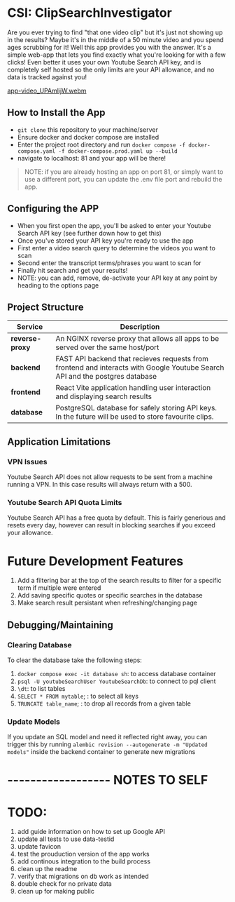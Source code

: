 # CSI: ClipSearchInvestigator
Are you ever trying to find "that one video clip" but it's just not showing up in the results? Maybe it's in the middle of a 50 minute video and you spend ages scrubbing for it! 
Well this app provides you with the answer. It's a simple web-app that lets you find exactly what you're looking for with a few clicks!
Even better it uses your own Youtube Search API key, and is completely self hosted so the only limits are your API allowance, and no data is tracked against you!

[app-video_UPAmlijW.webm](https://github.com/user-attachments/assets/6dafe8f9-1cca-4b85-b1e5-9109da1339e4)


## How to Install the App
- `git clone` this repository to your machine/server
- Ensure docker and docker compose are installed
- Enter the project root directory and run `docker compose -f docker-compose.yaml -f docker-compose.prod.yaml up --build`
- navigate to localhost: 81 and your app will be there!

> NOTE: if you are already hosting an app on port 81, or simply want to use a different port, you can update the .env file port and rebuild the app.

## Configuring the APP
- When you first open the app, you'll be asked to enter your Youtube Search API key (see further down how to get this)
- Once you've stored your API key you're ready to use the app
- First enter a video search query to determine the videos you want to scan
- Second enter the transcript terms/phrases you want to scan for
- Finally hit search and get your results!
- NOTE: you can add, remove, de-activate your API key at any point by heading to the options page 

## Project Structure

| Service            | Description                                                                                                                  |
|--------------------|------------------------------------------------------------------------------------------------------------------------------|
| **reverse-proxy**  | An NGINX reverse proxy that allows all apps to be served over the same host/port                                             |
| **backend**        | FAST API backend that recieves requests from frontend and interacts with Google Youtube Search API and the postgres database |
| **frontend**       | React Vite application handling user interaction and displaying search results                                               |
| **database**       | PostgreSQL database for safely storing API keys. In the future will be used to store favourite clips.                        |



## Application Limitations
### VPN Issues
Youtube Search API does not allow requests to be sent from a machine running a VPN. In this case results will always return with a 500.

### Youtube Search API Quota Limits
Youtube Search API has a free quota by default. This is fairly generious and resets every day, however can result in blocking searches if you exceed your allowance.

# Future Development Features
1. Add a filtering bar at the top of the search results to filter for a specific term if multiple were entered
3. Add saving specific quotes or specific searches in the database
4. Make search result persistant when refreshing/changing page


## Debugging/Maintaining

### Clearing Database
To clear the database take the following steps:
1. `docker compose exec -it database sh`: to access database container
2. `psql -U youtubeSearchUser YoutubeSearchDb`: to connect to pql client 
3. `\dt`: to list tables
4. `SELECT * FROM mytable`; : to select all keys
5. `TRUNCATE table_name`; : to drop all records from a given table

### Update Models
If you update an SQL model and need it reflected right away, you can trigger this by running
`alembic revision --autogenerate -m "Updated models"` inside the backend container to generate new migrations


# ------------------ NOTES TO SELF

# TODO:
1. add guide information on how to set up Google API
1. update all tests to use data-testid
7. update favicon
9. test the prouduction version of the app works
10. add continous integration to the build process
11. clean up the readme
12. verify that migrations on db work as intended
13. double check for no private data
14. clean up for making public
